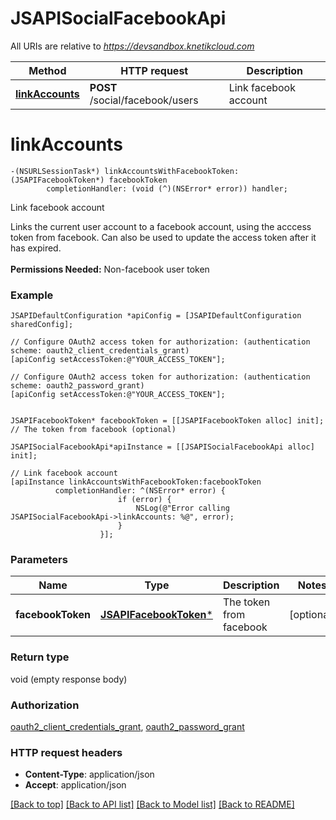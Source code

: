 # JSAPISocialFacebookApi

All URIs are relative to *https://devsandbox.knetikcloud.com*

Method | HTTP request | Description
------------- | ------------- | -------------
[**linkAccounts**](JSAPISocialFacebookApi.md#linkaccounts) | **POST** /social/facebook/users | Link facebook account


# **linkAccounts**
```objc
-(NSURLSessionTask*) linkAccountsWithFacebookToken: (JSAPIFacebookToken*) facebookToken
        completionHandler: (void (^)(NSError* error)) handler;
```

Link facebook account

Links the current user account to a facebook account, using the acccess token from facebook. Can also be used to update the access token after it has expired. <br><br><b>Permissions Needed:</b> Non-facebook user token

### Example 
```objc
JSAPIDefaultConfiguration *apiConfig = [JSAPIDefaultConfiguration sharedConfig];

// Configure OAuth2 access token for authorization: (authentication scheme: oauth2_client_credentials_grant)
[apiConfig setAccessToken:@"YOUR_ACCESS_TOKEN"];

// Configure OAuth2 access token for authorization: (authentication scheme: oauth2_password_grant)
[apiConfig setAccessToken:@"YOUR_ACCESS_TOKEN"];


JSAPIFacebookToken* facebookToken = [[JSAPIFacebookToken alloc] init]; // The token from facebook (optional)

JSAPISocialFacebookApi*apiInstance = [[JSAPISocialFacebookApi alloc] init];

// Link facebook account
[apiInstance linkAccountsWithFacebookToken:facebookToken
          completionHandler: ^(NSError* error) {
                        if (error) {
                            NSLog(@"Error calling JSAPISocialFacebookApi->linkAccounts: %@", error);
                        }
                    }];
```

### Parameters

Name | Type | Description  | Notes
------------- | ------------- | ------------- | -------------
 **facebookToken** | [**JSAPIFacebookToken***](JSAPIFacebookToken.md)| The token from facebook | [optional] 

### Return type

void (empty response body)

### Authorization

[oauth2_client_credentials_grant](../README.md#oauth2_client_credentials_grant), [oauth2_password_grant](../README.md#oauth2_password_grant)

### HTTP request headers

 - **Content-Type**: application/json
 - **Accept**: application/json

[[Back to top]](#) [[Back to API list]](../README.md#documentation-for-api-endpoints) [[Back to Model list]](../README.md#documentation-for-models) [[Back to README]](../README.md)

